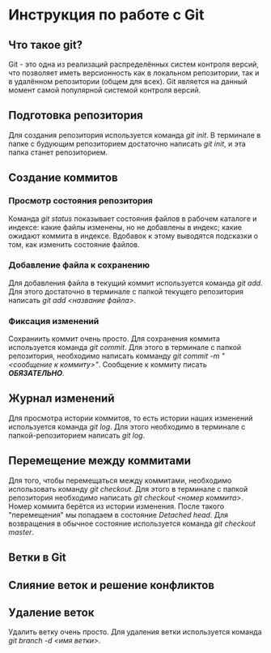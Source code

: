 # Инструкция по работе с Git

## Что такое git?
Git - это одна из реализаций распределённых систем контроля версий, что позволяет иметь версионность как в локальном репозитории, так и в удалённом репозитории (общем для всех). Git является на данный момент самой популярной системой контроля версий.

## Подготовка репозитория
Для создания репозитория используется команда *git init*. В терминале в папке с будующим репозиторием достаточно написать *git init*, и эта папка станет репозиторием.

## Создание коммитов

### Просмотр состояния репозитория
Команда *git status* показывает состояния файлов в рабочем каталоге и индексе: какие файлы изменены, но не добавлены в индекс; какие ожидают коммита в индексе. Вдобавок к этому выводятся подсказки о том, как изменить состояние файлов. 

### Добавление файла к сохранению
Для добавления файла в текущий коммит используется команда *git add*. Для этого достаточно в терминале с папкой текущего репозитория написать *git add <название файла>*.

### Фиксация изменений
Сохраниить коммит очень просто. Для сохранения коммита используется команда *git commit*. Для этого в терминале с папкой репозитория, необходимо написать комманду *git commit -m "<сообщение к коммиту>"*. Сообщение к коммиту писать ***ОБЯЗАТЕЛЬНО***.

## Журнал изменений
Для просмотра истории коммитов, то есть истории наших изменений используется команда *git log*. Для этого необходимо в терминале с папкой-репозиторием написать *git log*.

## Перемещение между коммитами
Для того, чтобы перемещаться между коммитами, необходимо использовать команду *git checkout*. Для этого в терминале с папкой репозитория необходимо написать *git checkout <номер коммита>*. Номер коммита берётся из истории изменения. После такого "перемещения" мы попадаем в состояние *Detached head*. Для возвращения в обычное состояние используется команда *git checkout master*.

## Ветки в Git

## Слияние веток и решение конфликтов 

## Удаление веток
Удалить ветку очень просто. Для удаления ветки используется команда *git branch -d <имя ветки>*. 